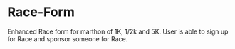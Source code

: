# Race-Form
Enhanced Race form for marthon of 1K, 1/2k and 5K. User is able to sign up for Race and sponsor someone for Race.
